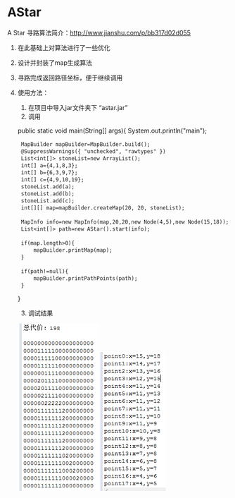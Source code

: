 # AStar

A Star 寻路算法简介：http://www.jianshu.com/p/bb317d02d055

1. 在此基础上对算法进行了一些优化
2. 设计并封装了map生成算法
3. 寻路完成返回路径坐标，便于继续调用
4. 使用方法：
    1. 在项目中导入jar文件夹下 “astar.jar”
	2. 调用
	
	public static void main(String[] args){
		System.out.println("main");
		
		MapBuilder mapBuilder=MapBuilder.build();
		@SuppressWarnings({ "unchecked", "rawtypes" })
		List<int[]> stoneList=new ArrayList();
		int[] a={4,1,8,3};
		int[] b={6,3,9,7};
		int[] c={4,9,10,19};
		stoneList.add(a);
		stoneList.add(b);
		stoneList.add(c);
		int[][] map=mapBuilder.createMap(20, 20, stoneList);
				
		MapInfo info=new MapInfo(map,20,20,new Node(4,5),new Node(15,18));
		List<int[]> path=new AStar().start(info);
		
		if(map.length>0){
			mapBuilder.printMap(map);
		}
		
		if(path!=null){ 
			mapBuilder.printPathPoints(path);
		}	
	}
	
	3. 调试结果
	
	![map](https://github.com/chaoli1699/AStar/raw/master/images/map.png?)
	![path](https://github.com/chaoli1699/AStar/raw/master/images/path.png?)
	
	